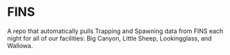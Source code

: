 # FINS

A repo that automatically pulls Trapping and Spawning data from FINS each night for all of our facilities: Big Canyon, Little Sheep, Lookingglass, and Wallowa.
